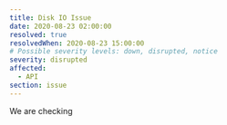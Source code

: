 ```yaml
---
title: Disk IO Issue
date: 2020-08-23 02:00:00
resolved: true
resolvedWhen: 2020-08-23 15:00:00
# Possible severity levels: down, disrupted, notice
severity: disrupted
affected:
  - API
section: issue
---
```


We are checking
